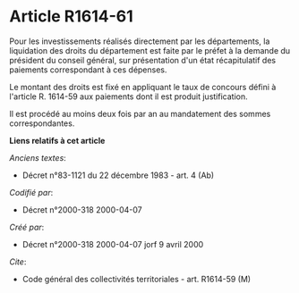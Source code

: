 # Article R1614-61

Pour les investissements réalisés directement par les départements, la liquidation des droits du département est faite par le
préfet à la demande du président du conseil général, sur présentation d'un état récapitulatif des paiements correspondant à
ces dépenses.

Le montant des droits est fixé en appliquant le taux de concours défini à l'article R. 1614-59 aux paiements dont il est
produit justification.

Il est procédé au moins deux fois par an au mandatement des sommes correspondantes.

**Liens relatifs à cet article**

_Anciens textes_:

  - Décret n°83-1121 du 22 décembre 1983 - art. 4 (Ab)

_Codifié par_:

  - Décret n°2000-318 2000-04-07

_Créé par_:

  - Décret n°2000-318 2000-04-07 jorf 9 avril 2000

_Cite_:

  - Code général des collectivités territoriales - art. R1614-59 (M)
